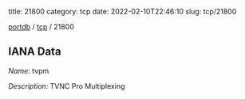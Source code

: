 title: 21800
category: tcp
date: 2022-02-10T22:46:10
slug: tcp/21800

[portdb](/) / [tcp](/category/tcp.html) / 21800


## IANA Data

_Name:_ tvpm

_Description:_ TVNC Pro Multiplexing

